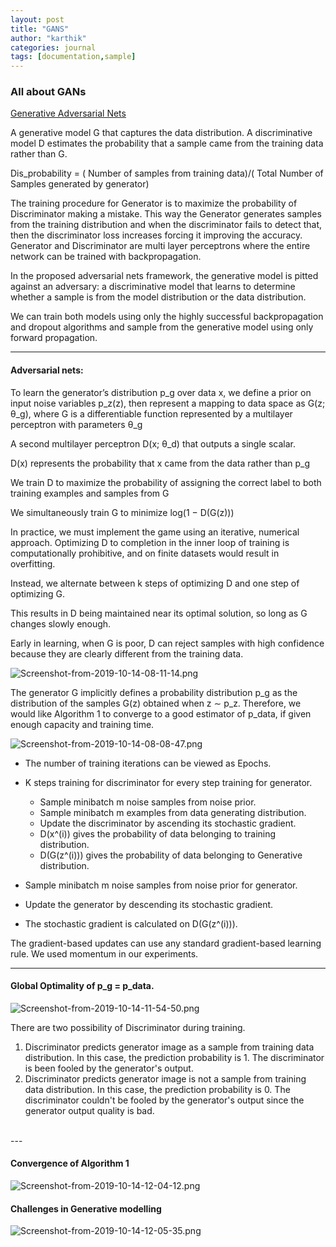 ```yaml
---
layout: post
title: "GANS"
author: "karthik"
categories: journal
tags: [documentation,sample]
---
```




### All about GANs

[Generative Adversarial Nets](http://papers.nips.cc/paper/5423-generative-adversarial-nets.pdf)



A generative model G that captures the data distribution. A discriminative model D estimates the probability that a sample came from the training data rather than G. 

Dis_probability = ( Number of samples from training data)/( Total Number of Samples generated by generator) 

The training procedure for Generator is to maximize the probability of Discriminator making a mistake. This way the Generator generates samples from the training distribution and when the discriminator fails to detect that, then the discriminator loss increases forcing it improving the accuracy. Generator and Discriminator are multi layer perceptrons where the entire network can be trained with backpropagation. 

In the proposed adversarial nets framework, the generative model is pitted against an adversary: a discriminative model that learns to determine whether a sample is from the model distribution or the data distribution. 

We can train both models using only the highly successful backpropagation and dropout algorithms and sample from the generative model using only forward propagation. 

---

#### Adversarial nets:

To learn the generator’s distribution p_g over data x, we define a prior on input noise variables p_z(z), then represent a mapping to data space as G(z; θ_g), where G is a differentiable function represented by a multilayer perceptron with parameters θ_g 

A second multilayer perceptron D(x; θ_d) that outputs a single scalar.

D(x) represents the probability that x came from the data rather than p_g

We train D to maximize the probability of assigning the correct label to both training examples and samples from G 

We simultaneously train G to minimize log(1 − D(G(z)))

In practice, we must implement the game using an iterative, numerical approach. Optimizing D to completion in the inner loop of training is computationally prohibitive, and on finite datasets would result in overfitting. 

Instead, we alternate between k steps of optimizing D and one step of optimizing G.

This results in D being maintained near its optimal solution, so long as G changes slowly enough. 

Early in learning, when G is poor, D can reject samples with high confidence because they are clearly different from the training data. 

 

![Screenshot-from-2019-10-14-08-11-14.png](https://i.postimg.cc/ZRX5Q32H/Screenshot-from-2019-10-14-08-11-14.png)

 The generator G implicitly defines a probability distribution p_g as the distribution of the samples G(z) obtained when z ∼ p_z. Therefore, we would like Algorithm 1 to converge to a good estimator of p_data, if given enough capacity and training time. 


				
![Screenshot-from-2019-10-14-08-08-47.png](https://i.postimg.cc/T3bpvkfb/Screenshot-from-2019-10-14-08-08-47.png)

- The number of training iterations can be viewed as Epochs.
- K steps training for discriminator for every step training for generator.
	- Sample minibatch m noise samples from noise prior.
	- Sample minibatch m examples from data generating distribution.
	- Update the discriminator by ascending its stochastic gradient.
	- D(x^(i)) gives the probability of data belonging to training distribution.
	- D(G(z^(i))) gives the probability of data belonging to Generative distribution. 
	
- Sample minibatch m noise samples from noise prior for generator.
- Update the generator by descending its stochastic gradient.
- The stochastic gradient is calculated on D(G(z^(i))).

The gradient-based updates can use any standard gradient-based learning rule. We used momentum in our experiments.

---

#### Global Optimality of p_g = p_data. 
![Screenshot-from-2019-10-14-11-54-50.png](https://i.postimg.cc/T14PjnSM/Screenshot-from-2019-10-14-11-54-50.png)

There are two possibility of Discriminator during training. 
1. Discriminator predicts generator image as a sample from training data distribution. In this case, the prediction probability is 1. The discriminator is been fooled by the generator's output.  
2. Discriminator predicts generator image is not a sample from training data distribution. In this case, the prediction probability is 0. The discriminator couldn't be fooled by the generator's output since the generator output quality is bad.

<br>
---

#### Convergence of Algorithm 1
![Screenshot-from-2019-10-14-12-04-12.png](https://i.postimg.cc/2yZ5w1f1/Screenshot-from-2019-10-14-12-04-12.png)


#### Challenges in Generative modelling

![Screenshot-from-2019-10-14-12-05-35.png](https://i.postimg.cc/c47YYLMD/Screenshot-from-2019-10-14-12-05-35.png)